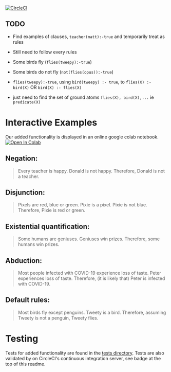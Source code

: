 [![CircleCI](https://circleci.com/gh/mattclifford1/ComputationalLogic/tree/prolexa-plus.svg?style=svg)](https://circleci.com/gh/mattclifford1/ComputationalLogic/tree/prolexa-plus)

## TODO

- Find examples of clauses, `teacher(matt):-true` and temporarily treat as rules

- Still need to follow every rules

- Some birds fly (`flies(tweepy):-true`)

- Some birds do not fly (`not(flies(opus)):-true`)

- `flies(tweepy):-true`, using `bird(tweepy) :- true`, to `flies(X) :- bird(X)` OR `bird(X) :- flies(X)`

- just need to find the set of ground atoms `flies(X), bird(X),...` ie `predicate(X)`

# Interactive Examples
Our added functionality is displayed in an online google colab notebook. [![Open In Colab](https://colab.research.google.com/assets/colab-badge.svg)](https://colab.research.google.com/github/mattclifford1/ComputationalLogic/blob/prolexa-plus/Prolexa_Plus_Demo_Notebook.ipynb)

## Negation:

> Every teacher is happy. 
> Donald is not happy. 
> Therefore, Donald is not a teacher.

## Disjunction: 

> Pixels are red, blue or green. 
> Pixie is a pixel. 
> Pixie is not blue. 
> Therefore, Pixie is red or green.

## Existential quantification: 

> Some humans are geniuses.
> Geniuses win prizes. 
> Therefore, some humans win prizes.

## Abduction: 

> Most people infected with COVID-19 experience loss of taste. 
> Peter experiences loss of taste. 
> Therefore, (it is likely that) Peter is infected with COVID-19. 

## Default rules: 

> Most birds fly except penguins. 
> Tweety is a bird. 
> Therefore, assuming Tweety is not a penguin, Tweety flies. 





# Testing
Tests for added functionality are found in the [tests directory](./tests). Tests are also validated by on CircleCI's continuous integration server, see badge at the top of this readme.
